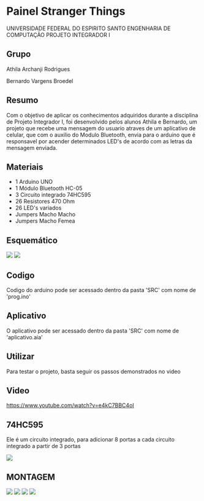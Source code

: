 # Painel Stranger Things
UNIVERSIDADE FEDERAL DO ESPIRITO SANTO
ENGENHARIA DE COMPUTAÇÃO
PROJETO INTEGRADOR I
## Grupo

Athila Archanji Rodrigues

Bernardo Vargens Broedel

## Resumo

Com o objetivo de aplicar os conhecimentos adquiridos durante a disciplina de Projeto Integrador I, foi desenvolvido pelos alunos Athila e Bernardo, um projeto que recebe uma mensagem do usuario atraves de um aplicativo de celular, que com o auxilio do Modulo Bluetooth, envia para o arduino que é responsavel por acender determinados LED's de acordo com as letras da mensagem enviada.

## Materiais

- 1 Arduino UNO
- 1 Módulo Bluetooth HC-05
- 3 Circuito integrado 74HC595
- 26 Resistores 470 Ohm
- 26 LED's variados
- Jumpers Macho Macho
- Jumpers Macho Femea

## Esquemático

<img src="./img/esquematico.png">
<img src="./img/bluetooth.png">

## Codigo

Codigo do arduino pode ser acessado dentro da pasta 'SRC' com nome de 'prog.ino'

## Aplicativo

O aplicativo pode ser acessado dentro da pasta 'SRC' com nome de 'aplicativo.aia'

## Utilizar

Para testar o projeto, basta seguir os passos demonstrados no video

## Video

https://www.youtube.com/watch?v=e4kC7BBC4oI

## 74HC595

Ele é um circuito integrado, para adicionar 8 portas a cada circuito integrado a partir de 3 portas

<img src="./img/74hc595.PNG">

## MONTAGEM

<img src="./img/montagem_1.jpg">
<img src="./img/montagem_2.jpg">
<img src="./img/montagem_3.jpg">
<img src="./img/montagem_4.jpg">